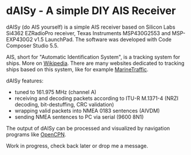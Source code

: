 dAISy - A simple DIY AIS Receiver
=================================

dAISy (do AIS yourself) is a simple AIS receiver based on Silicon Labs Si4362 EZRadioPro receiver, Texas Instruments MSP430G2553 and MSP-EXP430G2 v1.5 LaunchPad. The software was developed with Code Composer Studio 5.5.

AIS, short for "Automatic Identification System", is a tracking system for ships. More on [Wikipedia](http://en.wikipedia.org/wiki/Automatic_Identification_System). There are many websites dedicated to tracking ships based on this system, like for example [MarineTraffic](http://www.marinetraffic.com/).

dAISy features:
- tuned to 161.975 MHz (channel A)
- receiving and decoding packets according to ITU-R M.1371-4 (NRZI decoding, bit-destuffing, CRC validation) 
- wrapping valid packets into NMEA 0183 sentences (AIVDM)
- sending NMEA sentences to PC via serial (9600 8N1)

The output of dAISy can be processed and visualized by navigation programs like [OpenCPN](http://opencpn.org).

Work in progress, check back later or drop me a message. 

